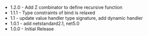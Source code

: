 * 1.2.0 - Add Z combinator to define recursive function
* 1.1.1 - Type constraints of bind is relaxed
* 1.1 - update value handler type signature, add dynamic handler
* 1.0.1 - add netstandard2.1, net5.0
* 1.0.0 - Initial Release
